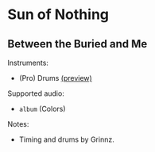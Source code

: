 # Sun of Nothing

## Between the Buried and Me

Instruments:

  * (Pro) Drums [(preview)](http://pages.cs.wisc.edu/~tolly/customs/?title=sun-of-nothing&artist=between-the-buried-and-me)

Supported audio:

  * `album` (Colors)

Notes:

  * Timing and drums by Grinnz.

